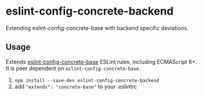 # eslint-config-concrete-backend

Extending eslint-config-concrete-base with backend specific deviations.

## Usage

Extends [eslint-config-concrete-base](https://github.com/concrete/javascript/tree/master/packages/eslint-config-concrete-base)
ESLint rules, including ECMAScript 6+. It is peer dependent on `eslint-config-concrete-base`.

1. `npm install --save-dev eslint-config-concrete-backend`
2. add `"extends": "concrete-base"` to your .eslintrc
